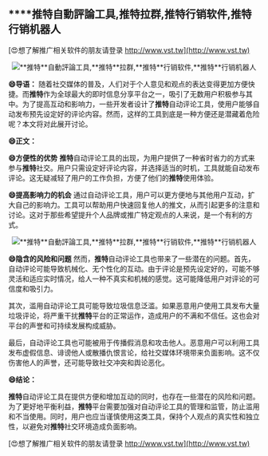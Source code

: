## ****推特**自動評論工具,**推特**拉群,**推特**行销软件,**推特**行销机器人**

[😍想了解推广相关软件的朋友请登录 http://www.vst.tw](http://www.vst.tw)

 <center><img src="https://vst.tw/MP4/tuiguang/png/7.png" alt="**推特**自動評論工具,**推特**拉群,**推特**行销软件,**推特**行销机器人"></center>

**😄导语：**
随着社交媒体的普及，人们对于个人意见和观点的表达变得更加方便快捷。而**推特**作为全球最大的即时信息分享平台之一，吸引了无数用户积极参与其中。为了提高互动和影响力，一些开发者设计了**推特**自动评论工具，使用户能够自动发布预先设定好的评论内容。然而，这样的工具到底是一种方便还是潜藏着危险呢？本文将对此展开讨论。

**😄正文：**

**😄方便性的优势**
**推特**自动评论工具的出现，为用户提供了一种省时省力的方式来参与**推特**社交。用户只需设定好评论内容，并选择适当的时机，工具就能自动发布评论。这无疑减轻了用户的工作负担，方便了他们的**推特**使用体验。

**😄提高影响力的机会**
通过自动评论工具，用户可以更方便地与其他用户互动，扩大自己的影响力。工具可以帮助用户快速回复他人的推文，从而引起更多的注意和讨论。这对于那些希望提升个人品牌或推广特定观点的人来说，是一个有利的方式。

 <center><img src="https://vst.tw/MP4/tuiguang/png/4.png" alt="**推特**自動評論工具,**推特**拉群,**推特**行销软件,**推特**行销机器人"></center>

**😄隐含的风险和问题**
然而，**推特**自动评论工具也带来了一些潜在的问题。首先，自动评论可能导致机械化、无个性化的互动。由于评论是预先设定好的，可能不够灵活和适应实时情况，给人一种不真实和机械的感觉。这可能降低用户对评论的可信度和吸引力。

其次，滥用自动评论工具可能导致垃圾信息泛滥。如果恶意用户使用工具发布大量垃圾评论，将严重干扰**推特**平台的正常运作，造成用户的不满和不信任。这也会对平台的声誉和可持续发展构成威胁。

最后，自动评论工具也可能被用于传播假消息和攻击他人。恶意用户可以利用工具发布虚假信息、诽谤他人或散播仇恨言论，给社交媒体环境带来负面影响。这不仅伤害他人的声誉，还可能导致社交冲突和舆论恶化。

**😄结论：**

**推特**自动评论工具在提供方便和增加互动的同时，也存在一些潜在的风险和问题。为了更好地平衡利益，**推特**平台需要加强对自动评论工具的管理和监管，防止滥用和不当使用。同时，用户也应当谨慎使用这类工具，保持个人观点的真实性和独立性，以避免对**推特**社交环境造成负面影响。

[😍想了解推广相关软件的朋友请登录 http://www.vst.tw](http://www.vst.tw)




